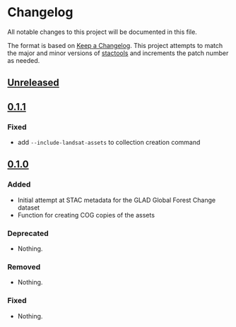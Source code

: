 # Changelog

All notable changes to this project will be documented in this file.

The format is based on [Keep a Changelog](https://keepachangelog.com/en/1.0.0/).
This project attempts to match the major and minor versions of
[stactools](https://github.com/stac-utils/stactools) and increments the patch
number as needed.

## [Unreleased]

## [0.1.1]

### Fixed

- add `--include-landsat-assets` to collection creation command

## [0.1.0]

### Added

- Initial attempt at STAC metadata for the GLAD Global Forest Change dataset
- Function for creating COG copies of the assets

### Deprecated

- Nothing.

### Removed

- Nothing.

### Fixed

- Nothing.

[Unreleased]: <https://github.com/stactools-packages/glad-global-forest-change/tree/main/>
[0.1.1]: <https://github.com/stactools-packages/glad-global-forest-change/releases/tag/0.1.1>
[0.1.0]: <https://github.com/stactools-packages/glad-global-forest-change/releases/tag/0.1.0>
